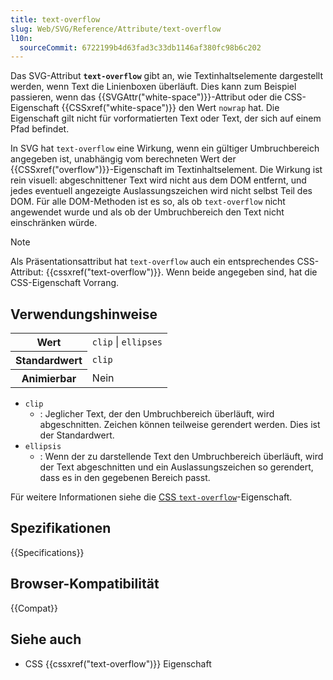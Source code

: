 ```yaml
---
title: text-overflow
slug: Web/SVG/Reference/Attribute/text-overflow
l10n:
  sourceCommit: 6722199b4d63fad3c33db1146af380fc98b6c202
---
```


Das SVG-Attribut **`text-overflow`** gibt an, wie Textinhaltselemente dargestellt werden, wenn Text die Linienboxen überläuft. Dies kann zum Beispiel passieren, wenn das {{SVGAttr("white-space")}}-Attribut oder die CSS-Eigenschaft {{CSSxref("white-space")}} den Wert `nowrap` hat. Die Eigenschaft gilt nicht für vorformatierten Text oder Text, der sich auf einem Pfad befindet.

In SVG hat `text-overflow` eine Wirkung, wenn ein gültiger Umbruchbereich angegeben ist, unabhängig vom berechneten Wert der {{CSSxref("overflow")}}-Eigenschaft im Textinhaltselement. Die Wirkung ist rein visuell: abgeschnittener Text wird nicht aus dem DOM entfernt, und jedes eventuell angezeigte Auslassungszeichen wird nicht selbst Teil des DOM. Für alle DOM-Methoden ist es so, als ob `text-overflow` nicht angewendet wurde und als ob der Umbruchbereich den Text nicht einschränken würde.

> [!NOTE]
> Als Präsentationsattribut hat `text-overflow` auch ein entsprechendes CSS-Attribut: {{cssxref("text-overflow")}}. Wenn beide angegeben sind, hat die CSS-Eigenschaft Vorrang.

## Verwendungshinweise

<table class="properties">
  <tbody>
    <tr>
      <th scope="row">Wert</th>
      <td><code>clip</code> | <code>ellipses</code></td>
    </tr>
    <tr>
      <th scope="row">Standardwert</th>
      <td><code>clip</code></td>
    </tr>
    <tr>
      <th scope="row">Animierbar</th>
      <td>Nein</td>
    </tr>
  </tbody>
</table>

- `clip`
  - : Jeglicher Text, der den Umbruchbereich überläuft, wird abgeschnitten. Zeichen können teilweise gerendert werden. Dies ist der Standardwert.
- `ellipsis`
  - : Wenn der zu darstellende Text den Umbruchbereich überläuft, wird der Text abgeschnitten und ein Auslassungszeichen so gerendert, dass es in den gegebenen Bereich passt.

Für weitere Informationen siehe die [CSS `text-overflow`](/de/docs/Web/CSS/text-overflow#values)-Eigenschaft.

## Spezifikationen

{{Specifications}}

## Browser-Kompatibilität

{{Compat}}

## Siehe auch

- CSS {{cssxref("text-overflow")}} Eigenschaft
